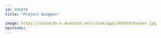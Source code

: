 ```yaml
---
id: 895870
title: "Project Wingman"

image: https://steamcdn-a.akamaihd.net/steam/apps/895870/header.jpg
opinions:
---
```

